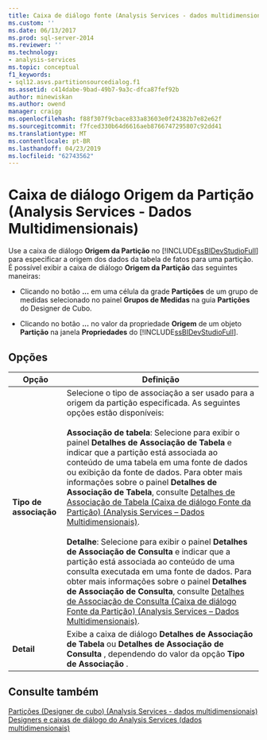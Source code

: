 ```yaml
---
title: Caixa de diálogo fonte (Analysis Services - dados multidimensionais) de partição | Microsoft Docs
ms.custom: ''
ms.date: 06/13/2017
ms.prod: sql-server-2014
ms.reviewer: ''
ms.technology:
- analysis-services
ms.topic: conceptual
f1_keywords:
- sql12.asvs.partitionsourcedialog.f1
ms.assetid: c414dabe-9bad-49b7-9a3c-dfca87fef92b
author: minewiskan
ms.author: owend
manager: craigg
ms.openlocfilehash: f88f307f9cbace833a83603e0f24382b7e82e62f
ms.sourcegitcommit: f7fced330b64d6616aeb8766747295807c92dd41
ms.translationtype: MT
ms.contentlocale: pt-BR
ms.lasthandoff: 04/23/2019
ms.locfileid: "62743562"
---
```

# <a name="partition-source-dialog-box-analysis-services---multidimensional-data"></a>Caixa de diálogo Origem da Partição (Analysis Services - Dados Multidimensionais)
  Use a caixa de diálogo **Origem da Partição** no [!INCLUDE[ssBIDevStudioFull](../includes/ssbidevstudiofull-md.md)] para especificar a origem dos dados da tabela de fatos para uma partição. É possível exibir a caixa de diálogo **Origem da Partição** das seguintes maneiras:  
  
-   Clicando no botão **...** em uma célula da grade **Partições** de um grupo de medidas selecionado no painel **Grupos de Medidas** na guia **Partições** do Designer de Cubo.  
  
-   Clicando no botão **...** no valor da propriedade **Origem** de um objeto **Partição** na janela **Propriedades** do [!INCLUDE[ssBIDevStudioFull](../includes/ssbidevstudiofull-md.md)].  
  
## <a name="options"></a>Opções  
  
|Opção|Definição|  
|------------|----------------|  
|**Tipo de associação**|Selecione o tipo de associação a ser usado para a origem da partição especificada. As seguintes opções estão disponíveis:<br /><br /> **Associação de tabela**: Selecione para exibir o painel **Detalhes de Associação de Tabela** e indicar que a partição está associada ao conteúdo de uma tabela em uma fonte de dados ou exibição da fonte de dados. Para obter mais informações sobre o painel **Detalhes de Associação de Tabela**, consulte [Detalhes de Associação de Tabela &#40;Caixa de diálogo Fonte da Partição&#41; &#40;Analysis Services – Dados Multidimensionais&#41;](table-binding-partition-source-dialog-analysis-services-multidimensional-data.md).<br /><br /> **Detalhe**: Selecione para exibir o painel **Detalhes de Associação de Consulta** e indicar que a partição está associada ao conteúdo de uma consulta executada em uma fonte de dados. Para obter mais informações sobre o painel **Detalhes de Associação de Consulta**, consulte [Detalhes de Associação de Consulta &#40;Caixa de diálogo Fonte da Partição&#41; &#40;Analysis Services – Dados Multidimensionais&#41;](query-binding-partition-source-dialog-analysis-services-multidimensional-data.md).|  
|**Detail**|Exibe a caixa de diálogo **Detalhes de Associação de Tabela** ou **Detalhes de Associação de Consulta** , dependendo do valor da opção **Tipo de Associação** .|  
  
## <a name="see-also"></a>Consulte também  
 [Partições &#40;Designer de cubo&#41; &#40;Analysis Services - dados multidimensionais&#41;](partitions-cube-designer-analysis-services-multidimensional-data.md)   
 [Designers e caixas de diálogo do Analysis Services &#40;dados multidimensionais&#41;](analysis-services-designers-and-dialog-boxes-multidimensional-data.md)  
  
  
